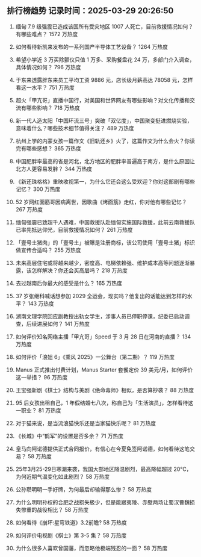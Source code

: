 
## 排行榜趋势 记录时间：2025-03-29 20:26:50
  
  1. 缅甸 7.9 级强震已造成该国所有受灾地区 1007 人死亡，目前救援情况如何？有哪些难点？ 1572 万热度
    
  2. 如何看待新凯来发布的一系列国产半导体工艺设备？ 1264 万热度
    
  3. 希望小学近 3 万买除颤仪只值 1 万多、采购餐盘花 24 万，多部门介入调查，具体情况如何？ 796 万热度
    
  4. 于东来透露胖东来员工平均工资 9886 元，店长级月薪高达 78058 元，怎样看这一水平？ 751 万热度
    
  5. 超火「甲亢哥」直播中国行，对美国和世界网友有哪些影响？对文化传播和交流有哪些影响？ 718 万热度
    
  6. 新一代人造太阳「中国环流三号」突破「双亿度」，中国聚变挺进燃烧实验，意味着什么？哪些技术细节值得关注？ 489 万热度
    
  7. 杭州上学的内蒙女孩一篇作文《旧轨还乡》火了，这篇作文为什么会火？你读完有哪些感想？ 365 万热度
    
  8. 中国肥胖率最高的省是河北，北方地区的肥胖率普遍高于南方，是什么原因让北方人更容易发胖？ 344 万热度
    
  9. 《新还珠格格》重映收视第一，为什么它还会这么受欢迎？你对这部剧有哪些记忆？ 300 万热度
    
  10. 52 岁网红面筋哥因病离世，因歌曲《烤面筋》走红，你对他有哪些记忆？ 267 万热度
    
  11. 缅甸强震已致超千人遇难，中国救援队赴缅甸实施国际救援，此前云南救援队已率先抵达仰光，目前救援情况如何？ 261 万热度
    
  12. 「壹号土猪肉」的「壹号土」被曝是注册商标，该公司使用「壹号土猪」标识做宣传合适吗？ 255 万热度
    
  13. 未来高层住宅或将越来越少，密度高、电梯依赖强、维护成本高等问题逐渐暴露，该怎样解决？你还会买高层吗？ 218 万热度
    
  14. 去过越南后你最大的感受是什么？ 165 万热度
    
  15. 37 岁张继科喊话想参加 2029 全运会，现实吗？他复出的话能达到怎样的水平？ 143 万热度
    
  16. 湖南文理学院回应副教授出轨女学生，涉事人员已停职停课，纪委已启动调查，后续进展如何？ 141 万热度
    
  17. 如何评价知名网络主播「甲亢哥」Speed 于 3 月 28 日在河南的直播？ 134 万热度
    
  18. 如何评价「浪姐 6」《乘风 2025》一公舞台（第二期）？ 119 万热度
    
  19. Manus 正式推出付费计划，Manus Starter 套餐定价 39 美元/月，如何评价这一举措？ 96 万热度
    
  20. 王宝强新剧《棋士》结构与美剧《绝命毒师》相似，是否算抄袭？ 88 万热度
    
  21. 95 后女孩出租自己，1 年假结婚七八次，称自己为「生活演员」，怎样看待这一职业？ 81 万热度
    
  22. 对于猫来说，是当流浪猫快乐还是当家猫快乐呢？ 81 万热度
    
  23. 《长城》中“鹤军”的设置是否多余？ 71 万热度
    
  24. 皇马向阿诺德提供正式合同报价，有信心在今夏免签阿诺德，如何看待这笔交易？ 58 万热度
    
  25. 25年3月25-29日寒潮来袭，我国大部地区降温剧烈，最高降幅超过 20℃，为何近期气温变化如此剧烈？ 58 万热度
    
  26. 公孙瓒明明一手好牌，为何最后却输得那么惨？ 58 万热度
    
  27. 为什么明明孙权的合肥之战损失极少，但是能跟夷陵、赤壁两场让蜀汉曹魏损失惨重的战役相比？ 58 万热度
    
  28. 如何看待《崩坏:星穹铁道》3.2前瞻? 58 万热度
    
  29. 如何评价电视剧《棋士》第 3-5 集？ 58 万热度
    
  30. 为什么很多人喜欢曾国藩，而忽略他极端残忍的一面？ 58 万热度
    